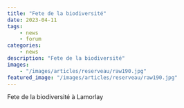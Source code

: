 ```yaml
---
title: "Fete de la biodiversité"
date: 2023-04-11
tags: 
    - news
    - forum
categories:
    - news
description: "Fete de la biodiversité"
images:
    - "/images/articles/reserveau/raw190.jpg"
featured_image: "/images/articles/reserveau/raw190.jpg"
---
```


Fete de la biodiversité à Lamorlay